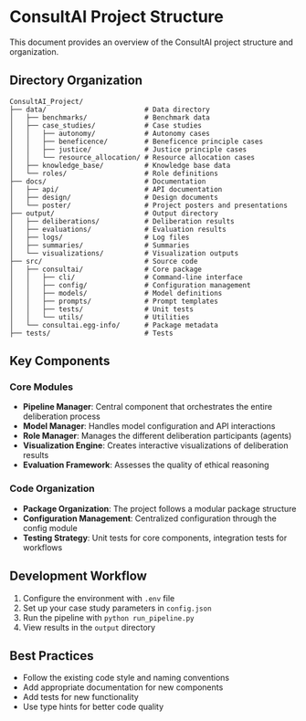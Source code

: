 # ConsultAI Project Structure

This document provides an overview of the ConsultAI project structure and organization.

## Directory Organization

```
ConsultAI_Project/
├── data/                        # Data directory
│   ├── benchmarks/              # Benchmark data
│   ├── case_studies/            # Case studies
│   │   ├── autonomy/            # Autonomy cases
│   │   ├── beneficence/         # Beneficence principle cases
│   │   ├── justice/             # Justice principle cases
│   │   └── resource_allocation/ # Resource allocation cases
│   ├── knowledge_base/          # Knowledge base data
│   └── roles/                   # Role definitions
├── docs/                        # Documentation
│   ├── api/                     # API documentation
│   ├── design/                  # Design documents
│   └── poster/                  # Project posters and presentations
├── output/                      # Output directory
│   ├── deliberations/           # Deliberation results
│   ├── evaluations/             # Evaluation results
│   ├── logs/                    # Log files
│   ├── summaries/               # Summaries
│   └── visualizations/          # Visualization outputs
├── src/                         # Source code
│   ├── consultai/               # Core package
│   │   ├── cli/                 # Command-line interface
│   │   ├── config/              # Configuration management
│   │   ├── models/              # Model definitions
│   │   ├── prompts/             # Prompt templates
│   │   ├── tests/               # Unit tests
│   │   └── utils/               # Utilities
│   └── consultai.egg-info/      # Package metadata
├── tests/                       # Tests
```

## Key Components

### Core Modules

- **Pipeline Manager**: Central component that orchestrates the entire deliberation process
- **Model Manager**: Handles model configuration and API interactions
- **Role Manager**: Manages the different deliberation participants (agents)
- **Visualization Engine**: Creates interactive visualizations of deliberation results
- **Evaluation Framework**: Assesses the quality of ethical reasoning

### Code Organization

- **Package Organization**: The project follows a modular package structure
- **Configuration Management**: Centralized configuration through the config module
- **Testing Strategy**: Unit tests for core components, integration tests for workflows

## Development Workflow

1. Configure the environment with `.env` file
2. Set up your case study parameters in `config.json`
3. Run the pipeline with `python run_pipeline.py`
4. View results in the `output` directory

## Best Practices

- Follow the existing code style and naming conventions
- Add appropriate documentation for new components
- Add tests for new functionality
- Use type hints for better code quality 